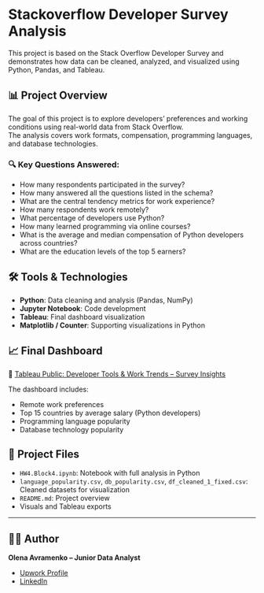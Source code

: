 # Stackoverflow Developer Survey Analysis

This project is based on the Stack Overflow Developer Survey and demonstrates how data can be cleaned, analyzed, and visualized using Python, Pandas, and Tableau.

## 📊 Project Overview

The goal of this project is to explore developers’ preferences and working conditions using real-world data from Stack Overflow.  
The analysis covers work formats, compensation, programming languages, and database technologies.

### 🔍 Key Questions Answered:

- How many respondents participated in the survey?
- How many answered all the questions listed in the schema?
- What are the central tendency metrics for work experience?
- How many respondents work remotely?
- What percentage of developers use Python?
- How many learned programming via online courses?
- What is the average and median compensation of Python developers across countries?
- What are the education levels of the top 5 earners?

## 🛠️ Tools & Technologies

- **Python**: Data cleaning and analysis (Pandas, NumPy)  
- **Jupyter Notebook**: Code development  
- **Tableau**: Final dashboard visualization  
- **Matplotlib / Counter**: Supporting visualizations in Python  

## 📈 Final Dashboard

🔗 [Tableau Public: Developer Tools & Work Trends – Survey Insights](https://public.tableau.com/app/profile/olena.avramenko4187/viz/DeveloperToolsWorkTrendsSurveyInsights/DeveloperToolsWorkTrendsSurveyInsights)

The dashboard includes:

- Remote work preferences  
- Top 15 countries by average salary (Python developers)  
- Programming language popularity  
- Database technology popularity  

## 📂 Project Files

- `HW4.Block4.ipynb`: Notebook with full analysis in Python  
- `language_popularity.csv`, `db_popularity.csv`, `df_cleaned_1_fixed.csv`: Cleaned datasets for visualization  
- `README.md`: Project overview  
- Visuals and Tableau exports  

---

## 👩‍💻 Author

**Olena Avramenko – Junior Data Analyst**

- [Upwork Profile](https://www.upwork.com/freelancers/~01c7e193291afef0d2)  
- [LinkedIn](https://www.linkedin.com/in/o-avramenko/)
